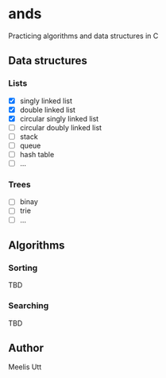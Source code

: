 # ands

Practicing algorithms and data structures in C

## Data structures

### Lists

* [x] singly linked list
* [x] double linked list
* [x] circular singly linked list
* [ ] circular doubly linked list
* [ ] stack
* [ ] queue
* [ ] hash table
* [ ] ...

### Trees

* [ ] binay
* [ ] trie
* [ ] ...

## Algorithms

### Sorting

TBD

### Searching

TBD

## Author

Meelis Utt
